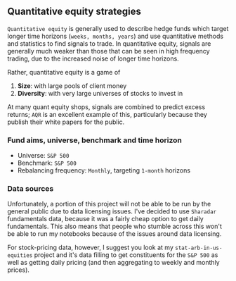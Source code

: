 ## Quantitative equity strategies

`Quantitative equity` is generally used to describe hedge funds which target longer time horizons (`weeks, months, years`) and use quantitative methods and statistics to find signals to trade. In quantitative equity, signals are generally much weaker than those that can be seen in high frequency trading, due to the increased noise of longer time horizons.

Rather, quantitative equity is a game of
1. **Size**: with large pools of client money
2. **Diversity**: with very large universes of stocks to invest in

At many quant equity shops, signals are combined to predict excess returns; `AQR` is an excellent example of this, particularly because they publish their white papers for the public.

### Fund aims, universe, benchmark and time horizon

- Universe: `S&P 500`
- Benchmark: `S&P 500`
- Rebalancing frequency: `Monthly`, targeting `1-month` horizons

### Data sources

Unfortunately, a portion of this project will not be able to be run by the general public due to data licensing issues. I've decided to use `Sharadar` fundamentals data, because it was a fairly cheap option to get daily fundamentals. This also means that people who stumble across this won't be able to run my notebooks because of the issues around data licensing.

For stock-pricing data, however, I suggest you look at my `stat-arb-in-us-equities` project and it's data filling to get constituents for the `S&P 500` as well as getting daily pricing (and then aggregating to weekly and monthly prices).

